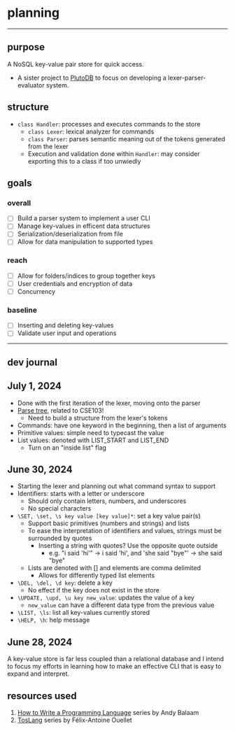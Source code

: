 # planning

---

## purpose

A NoSQL key-value pair store for quick access.
* A sister project to [PlutoDB](https://github.com/sneha-afk/PlutoDB) to focus on developing a lexer-parser-evaluator system.

## structure

* `class Handler`: processes and executes commands to the store
    * `class Lexer`: lexical analyzer for commands
    * `class Parser`: parses semantic meaning out of the tokens generated from the lexer
    * Execution and validation done within `Handler`: may consider exporting this to a class if too unwiedly

## goals

### overall
- [ ] Build a parser system to implement a user CLI
- [ ] Manage key-values in efficent data structures
- [ ] Serialization/deserialization from file
- [ ] Allow for data manipulation to supported types

### reach
- [ ] Allow for folders/indices to group together keys
- [ ] User credentials and encryption of data
- [ ] Concurrency

### baseline
- [ ] Inserting and deleting key-values
- [ ] Validate user input and operations

---
## dev journal

## July 1, 2024

* Done with the first iteration of the lexer, moving onto the parser
* [Parse tree](https://en.wikipedia.org/wiki/Parse_tree), related to CSE103!
    * Need to build a structure from the lexer's tokens
* Commands: have one keyword in the beginning, then a list of arguments
* Primitive values: simple need to typecast the value
* List values: denoted with LIST_START and LIST_END
    * Turn on an "inside list" flag

## June 30, 2024

* Starting the lexer and planning out what command syntax to support
* Identifiers: starts with a letter or underscore
    * Should only contain letters, numbers, and underscores
    * No special characters
* `\SET, \set, \s key value [key value]*`: set a key value pair(s)
    * Support basic primitives (numbers and strings) and lists
    * To ease the interpretation of identifiers and values, strings must be surrounded by quotes
        * Inserting a string with quotes? Use the opposite quote outside
            * e.g. "i said 'hi'" -> i said 'hi', and 'she said "bye"' -> she said "bye"
    * Lists are denoted with [] and elements are comma delimited
        * Allows for differently typed list elements
* `\DEL, \del, \d key`: delete a key
    * No effect if the key does not exist in the store
* `\UPDATE, \upd, \u key new_value`: updates the value of a key
    * `new_value` can have a different data type from the previous value
* `\LIST, \ls`: list all key-values currently stored
* `\HELP, \h`: help message

## June 28, 2024

A key-value store is far less coupled than a relational database and I intend to focus my efforts in learning how to make an effective CLI that is easy to expand and interpret.

## resources used

1. [How to Write a Programming Language](https://accu.org/journals/overload/26/145/balaam_2510/) series by Andy Balaam
2. [TosLang](https://faouellet.github.io/categories/toslang/) series by Félix-Antoine Ouellet

